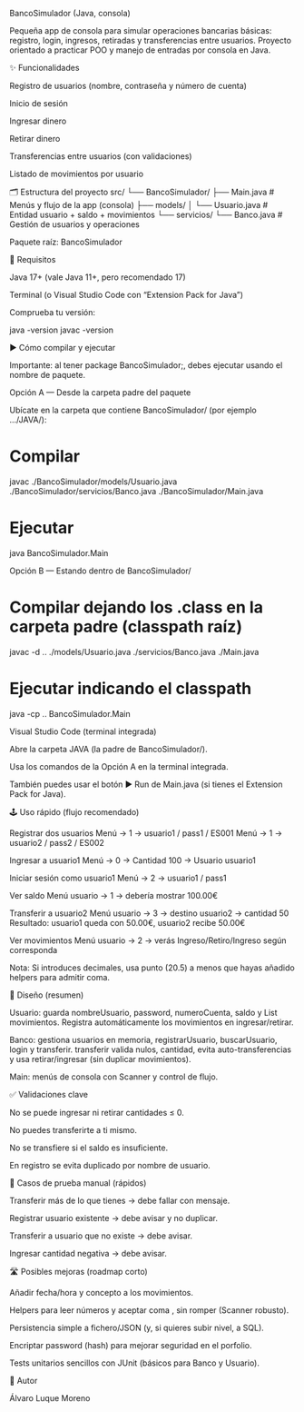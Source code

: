 BancoSimulador (Java, consola)

Pequeña app de consola para simular operaciones bancarias básicas: registro, login, ingresos, retiradas y transferencias entre usuarios. Proyecto orientado a practicar POO y manejo de entradas por consola en Java.

✨ Funcionalidades

Registro de usuarios (nombre, contraseña y número de cuenta)

Inicio de sesión

Ingresar dinero

Retirar dinero

Transferencias entre usuarios (con validaciones)

Listado de movimientos por usuario



🗂️ Estructura del proyecto
src/
└── BancoSimulador/
    ├── Main.java                     # Menús y flujo de la app (consola)
    ├── models/
    │   └── Usuario.java              # Entidad usuario + saldo + movimientos
    └── servicios/
        └── Banco.java                # Gestión de usuarios y operaciones


Paquete raíz: BancoSimulador

🔧 Requisitos

Java 17+ (vale Java 11+, pero recomendado 17)

Terminal (o Visual Studio Code con “Extension Pack for Java”)

Comprueba tu versión:

java -version
javac -version

▶️ Cómo compilar y ejecutar

Importante: al tener package BancoSimulador;, debes ejecutar usando el nombre de paquete.

Opción A — Desde la carpeta padre del paquete

Ubícate en la carpeta que contiene BancoSimulador/ (por ejemplo .../JAVA/):

# Compilar
javac ./BancoSimulador/models/Usuario.java ./BancoSimulador/servicios/Banco.java ./BancoSimulador/Main.java

# Ejecutar
java BancoSimulador.Main

Opción B — Estando dentro de BancoSimulador/
# Compilar dejando los .class en la carpeta padre (classpath raíz)
javac -d .. ./models/Usuario.java ./servicios/Banco.java ./Main.java

# Ejecutar indicando el classpath
java -cp .. BancoSimulador.Main

Visual Studio Code (terminal integrada)

Abre la carpeta JAVA (la padre de BancoSimulador/).

Usa los comandos de la Opción A en la terminal integrada.

También puedes usar el botón ▶️ Run de Main.java (si tienes el Extension Pack for Java).

🕹️ Uso rápido (flujo recomendado)

Registrar dos usuarios
Menú → 1 → usuario1 / pass1 / ES001
Menú → 1 → usuario2 / pass2 / ES002

Ingresar a usuario1
Menú → 0 → Cantidad 100 → Usuario usuario1

Iniciar sesión como usuario1
Menú → 2 → usuario1 / pass1

Ver saldo
Menú usuario → 1 → debería mostrar 100.00€

Transferir a usuario2
Menú usuario → 3 → destino usuario2 → cantidad 50
Resultado: usuario1 queda con 50.00€, usuario2 recibe 50.00€

Ver movimientos
Menú usuario → 2 → verás Ingreso/Retiro/Ingreso según corresponda

Nota: Si introduces decimales, usa punto (20.5) a menos que hayas añadido helpers para admitir coma.



🧠 Diseño (resumen)

Usuario: guarda nombreUsuario, password, numeroCuenta, saldo y List<String> movimientos.
Registra automáticamente los movimientos en ingresar/retirar.

Banco: gestiona usuarios en memoria, registrarUsuario, buscarUsuario, login y transferir.
transferir valida nulos, cantidad, evita auto-transferencias y usa retirar/ingresar (sin duplicar movimientos).

Main: menús de consola con Scanner y control de flujo.



✅ Validaciones clave

No se puede ingresar ni retirar cantidades ≤ 0.

No puedes transferirte a ti mismo.

No se transfiere si el saldo es insuficiente.

En registro se evita duplicado por nombre de usuario.



🧪 Casos de prueba manual (rápidos)

Transferir más de lo que tienes → debe fallar con mensaje.

Registrar usuario existente → debe avisar y no duplicar.

Transferir a usuario que no existe → debe avisar.

Ingresar cantidad negativa → debe avisar.



🛣️ Posibles mejoras (roadmap corto)

Añadir fecha/hora y concepto a los movimientos.

Helpers para leer números y aceptar coma , sin romper (Scanner robusto).

Persistencia simple a fichero/JSON (y, si quieres subir nivel, a SQL).

Encriptar password (hash) para mejorar seguridad en el porfolio.

Tests unitarios sencillos con JUnit (básicos para Banco y Usuario).




👤 Autor

Álvaro Luque Moreno